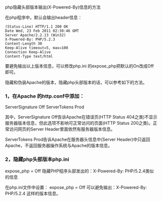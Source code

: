 php隐藏头部版本输出(X-Powered-By)信息的方法

在php程序中，默认会输出header信息：


    (Status-Line) HTTP/1.1 200 OK
    Date Wed, 23 Feb 2011 02:30:46 GMT
    Server Apache/2.2.13 (Win32)
    X-Powered-By: PHP/5.2.3
    Content-Length 30
    Keep-Alive timeout=5, max=100
    Connection Keep-Alive
    Content-Type text/html




要避免输出以上版本信息，可以修改php.ini 的expose_php把默认的On改成Off即可。

隐藏和伪装Apache的版本，隐藏php头部版本的话，可以参考如下的方法。

### 1，在Apache 的http.conf中添加：
ServerSignature Off
ServerTokens Prod

其中，ServerSignature Off告诉Apache在错误页(HTTP Status  404之类)不显示服务器版本信息，但此选项不影响可正常访问的页面(HTTP Status 200之类)。正常访问网页的Server  Header里面依然有服务器版本信息。

ServerTokens Prod告诉Apache在服务器头信息中(Server Header)中只返回Apache，不返回服务器操作系统与Apache的版本信息。

### 2，隐藏php头部版本php.ini
expose_php = Off
隐藏PHP程序头部发出的：X-Powered-By: PHP/5.2.4类似的信息

在php.ini文件中设置：
expose_php = Off
可以避免输出：X-Powered-By: PHP/5.2.4 这样的版本信息。 